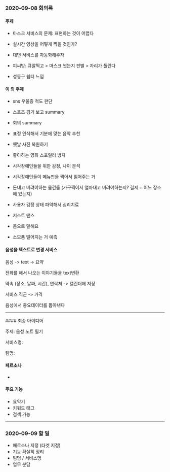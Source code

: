 ### 2020-09-08 회의록

#### 주제

- 마스크 서비스의 문제: 표현하는 것이 어렵다
- 실시간 영상을 어떻게 찍을 것인가?

- 대면 서비스를 자동화해주자
- 피씨방: 큐알찍고 > 마스크 썻는지 판별 > 자리가 풀린다
- 성동구 쉼터 느낌 

#### 이 외 주제

- sns 우울증 척도 판단

- 스포츠 경기 보고 summary

- 회의 summary

- 표정 인식해서 기분에 맞는 음악 추천

- 옛날 사진 복원하기

- 좋아하는 영화 스포일러 방지

- 시각장애인들을 위한 감정, 나이 분석

- 시각장애인들이 메뉴판을 찍어서 읽어주는 거

- 돈내고 버려야하는 물건들 (가구찍어서 얼마내고 버려야하는지? 결제 + 어느 장소에 있는지)

- 사용자 감정 상태 파악해서 심리치료

- 저스트 댄스

- 몸으로 말해요

- 소모품 떨어지는 거 예측

  

#### 음성을 텍스트로 변경 서비스

음성 -> text -> 요약

전화를 해서 나오는 이야기들을 text변환

약속 (장소, 날짜, 시간), 연락처 -> 캘린더에 저장

서비스 직군 -> 가격 

음성에서 중요데이터를 뽑아낸다



<hr>
#### 최종 아이디어

주제: 음성 노트 필기

서비스명: 

팀명: 

#### 페르소나

- 

#### 주요 기능

- 요약기
- 키워드 태그
- 검색 가능

<hr>

### 2020-09-09 할 일

- 페르소나 지정 (타겟 지정)
- 기능 확실히 정리
- 팀명 / 서비스명
- 업무 분담